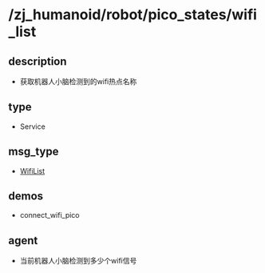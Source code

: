 # /zj_humanoid/robot/pico_states/wifi_list

## description
- 获取机器人小脑检测到的wifi热点名称

## type
- Service

## msg_type
- [WifiList](../../../../../zj_humanoid_types.md#WifiList)

## demos
- connect_wifi_pico

## agent
- 当前机器人小脑检测到多少个wifi信号

